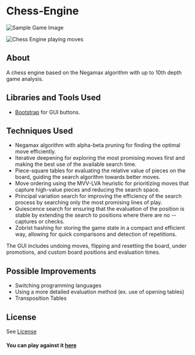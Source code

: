 # Chess-Engine

![Sample Game Image](https://user-images.githubusercontent.com/78674944/209627773-6a2f4a19-2230-494c-8e25-6377d3531de1.png)


![Chess Engine playing moves](https://user-images.githubusercontent.com/78674944/212571533-b32af74b-257d-47ce-9990-2a9a81a03e23.gif)

## About

A chess engine based on the Negamax algorithm with up to 10th depth game analysis. 

## Libraries and Tools Used
- [Bootstrap](https://getbootstrap.com/) for GUI buttons. 

## Techniques Used
- Negamax algorithm with alpha-beta pruning for finding the optimal move efficiently.
- Iterative deepening for exploring the most promising moves first and making the best use of the available search time.
- Piece-square tables for evaluating the relative value of pieces on the board, guiding the search algorithm towards better moves.
- Move ordering using the MVV-LVA heuristic for prioritizing moves that capture high-value pieces and reducing the search space.
- Principal variation search for improving the efficiency of the search process by searching only the most promising lines of play.
- Quiescence search for ensuring that the evaluation of the position is stable by extending the search to positions where there are no -- captures or checks.
- Zobrist hashing for storing the game state in a compact and efficient way, allowing for quick comparisons and detection of repetitions.

The GUI includes undoing moves, flipping and resetting the board, under promotions, and custom board positions and evaluation times.

## Possible Improvements
- Switching programming languages
- Using a more detailed evaluation method (ex. use of opening tables)
- Transposition Tables

## License
See [License](https://github.com/JaehyeongPark06/Chess-Engine/blob/main/LICENSE)

#### You can play against it [here](https://jaehyeong-chess-engine.netlify.app/)



